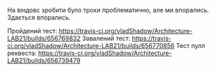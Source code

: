 На віндовс зробити було трохи проблематично, але ми впорались. Здається впорались.

Пройдений тест: https://travis-ci.org/vladShadow/Architecture-LAB21/builds/656769832
Завалений тест: https://travis-ci.org/vladShadow/Architecture-LAB21/builds/656770856
Тест пулл реквеста: https://travis-ci.org/vladShadow/Architecture-LAB21/builds/656739479
